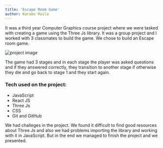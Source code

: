 ```yaml
---
title: 'Escape Room Game'
author: Karabo Maila
---
```


It was a third year Computer Graphics course project where we were tasked with creating a game using the Three Js library. It was a group project and I worked with 3 classmates to build the game. We chose to build an Escape room game. 

![project image](/project_images/escape.jpg)

The game had 3 stages and in each stage the player was asked questions and if they answered correctly, they transition to another stage if otherwise they die and go back to stage 1 and they start again.  

### Tech used on the project:
- JavaScript
- React JS
- Three Js
- CSS
- Git and GitHub

We had challeges in the project. We found it difficult to find good resources about Three Js and also we had problems importing the library and working with it in JavaScript. But in the end we managed to finish the project and we presented.